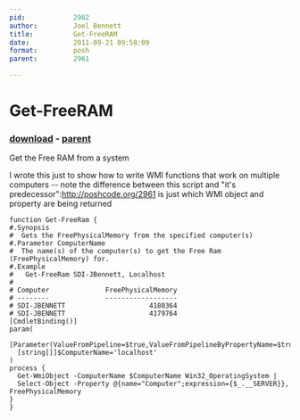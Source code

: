 ```yaml
---
pid:            2962
author:         Joel Bennett
title:          Get-FreeRAM
date:           2011-09-21 09:58:09
format:         posh
parent:         2961

---
```


# Get-FreeRAM

### [download](Scripts\2962.ps1) - [parent](Scripts\2961.md)

Get the Free RAM from a system

I wrote this just to show how to write WMI functions that work on multiple computers -- note the difference between this script and "it's predecessor":http://poshcode.org/2961 is just which WMI object and property are being returned

```posh
function Get-FreeRam {
#.Synopsis
#  Gets the FreePhysicalMemory from the specified computer(s)
#.Parameter ComputerName
#  The name(s) of the computer(s) to get the Free Ram (FreePhysicalMemory) for.
#.Example
#   Get-FreeRam SDI-JBennett, Localhost
#
# Computer              FreePhysicalMemory
# --------              ------------------
# SDI-JBENNETT                     4180364
# SDI-JBENNETT                     4179764
[CmdletBinding()]
param(
  [Parameter(ValueFromPipeline=$true,ValueFromPipelineByPropertyName=$true)]
  [string[]]$ComputerName='localhost'
)
process {
  Get-WmiObject -ComputerName $ComputerName Win32_OperatingSystem |
  Select-Object -Property @{name="Computer";expression={$_.__SERVER}}, FreePhysicalMemory
}
}


```
